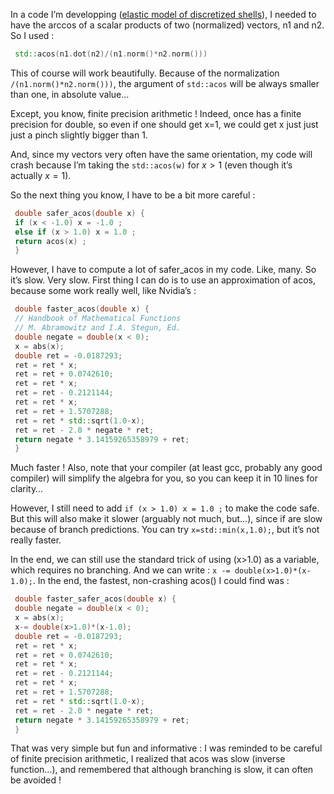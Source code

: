 In a code I’m developping ([elastic model of discretized shells](https://github.com/SergeDmi/LimeSurf)), I needed to have the arccos of a scalar products of two (normalized) vectors, n1 and n2. So I used :

```cpp
 std::acos(n1.dot(n2)/(n1.norm()*n2.norm()))
```

This of course will work beautifully. Because of the normalization ```/(n1.norm()*n2.norm()))```, the argument of ```std::acos``` will be always smaller than one, in absolute value...  

Except, you know, finite precision arithmetic ! Indeed, once has a finite precision for double, so even if one should get x=1, we could get x just just just a pinch slightly bigger than 1.  

And, since my vectors very often have the same orientation, my code will crash because I’m taking the ```std::acos(w)``` for $x>1$ (even though it’s actually $x=1$).  

So the next thing you know, I have to be a bit more careful :  
```cpp
 double safer_acos(double x) {
 if (x < -1.0) x = -1.0 ;
 else if (x > 1.0) x = 1.0 ;
 return acos(x) ;
 }
```

However, I have to compute a lot of safer_acos in my code. Like, many. So it’s slow. Very slow. First thing I can do is to use an approximation of acos, because some work really well, like Nvidia’s :
```cpp
 double faster_acos(double x) {
 // Handbook of Mathematical Functions
 // M. Abramowitz and I.A. Stegun, Ed.
 double negate = double(x < 0);
 x = abs(x);
 double ret = -0.0187293;
 ret = ret * x;
 ret = ret + 0.0742610;
 ret = ret * x;
 ret = ret - 0.2121144;
 ret = ret * x;
 ret = ret + 1.5707288;
 ret = ret * std::sqrt(1.0-x);
 ret = ret - 2.0 * negate * ret;
 return negate * 3.14159265358979 + ret;
 }
```

Much faster ! Also, note that your compiler (at least gcc, probably any good compiler) will simplify the algebra for you, so you can keep it in 10 lines for clarity…  

However, I still need to add ```if (x > 1.0) x = 1.0 ;``` to make the code safe. But this will also make it slower (arguably not much, but...), since if are slow because of branch predictions. You can try ```x=std::min(x,1.0);```, but it’s not really faster.  

In the end, we can still use the standard trick of using (x>1.0) as a variable, which requires no branching. And we can write : ```x -= double(x>1.0)*(x-1.0);```. In the end, the fastest, non-crashing acos() I could find was : 
```cpp
 double faster_safer_acos(double x) {
 double negate = double(x < 0);
 x = abs(x);
 x-= double(x>1.0)*(x-1.0);
 double ret = -0.0187293;
 ret = ret * x;
 ret = ret + 0.0742610;
 ret = ret * x;
 ret = ret - 0.2121144;
 ret = ret * x;
 ret = ret + 1.5707288;
 ret = ret * std::sqrt(1.0-x);
 ret = ret - 2.0 * negate * ret;
 return negate * 3.14159265358979 + ret;
 }
```

That was very simple but fun and informative : I was reminded to be careful of finite precision arithmetic, I realized that acos was slow (inverse function…), and remembered that although branching is slow, it can often be avoided !

